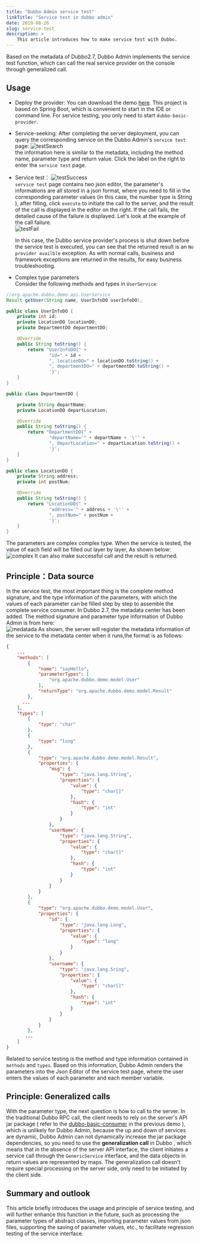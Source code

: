 ```yaml
---
title: "Dubbo Admin service test"
linkTitle: "Service test in dubbo admin"
date: 2019-08-26
slug: service-test
description: >
    This article introduces how to make service test with Dubbo.
---
```


Based on the metadata of Dubbo2.7, Dubbo Admin implements the service test function, which can call the real service provider on the console through generalized call.

## Usage
* Deploy the provider: You can download the demo [here](https://github.com/nzomkxia/dubbo-demo). This project is based on Spring Boot, which is convenient to start in the IDE or command line. For service testing, you only need to start  `dubbo-basic-provider`.

* Service-seeking: After completing the server deployment, you can query the corresponding service on the Dubbo Admin's `service test` page: 
  ![testSearch](/imgs/blog/admin/testSearch.jpg)  
  the information here is similar to the metadata, including the method name, parameter type and return value. Click the label on the right to enter the `service test` page.

* Service test：
  ![testSuccess](/imgs/blog/admin/testSuccess.jpg)  
  `service test` page contains two json editor, the parameter's informations are all stored in a json format, where you need to fill in the corresponding parameter values (in this case, the number type is String ), after filling, click `execute` to initiate the call to the server, and the result of the call is displayed in the editor on the right. If the call fails, the detailed cause of the failure is displayed. Let's look at the example of the call failure.   
  ![testFail](/imgs/blog/admin/testFail.jpg)

  In this case, the Dubbo service provider's process is shut down before the service test is executed, you can see that the returned result is an `No provider availble` exception. As with normal calls, business and framework exceptions are returned in the results, for easy business troubleshooting.

* Complex type parameters    
Consider the following methods and types in `UserService`:
```java
//org.apache.dubbo.demo.api.UserService
Result getUser(String name, UserInfoDO userInfoDO);
```
```java
public class UserInfoDO {
    private int id;
    private LocationDO locationDO;
    private DepartmentDO departmentDO;

    @Override
    public String toString() {
        return "UserInfoDO{" +
                "id=" + id +
                ", locationDO=" + locationDO.toString() +
                ", departmentDO=" + departmentDO.toString() +
                '}';
    }
}
```

```java
public class DepartmentDO {

    private String departName;
    private LocationDO departLocation;

    @Override
    public String toString() {
        return "DepartmentDO{" +
                "departName='" + departName + '\'' +
                ", departLocation=" + departLocation.toString() +
                '}';
    }
}
```

```java
public class LocationDO {
    private String address;
    private int postNum;

    @Override
    public String toString() {
        return "LocationDO{" +
                "address='" + address + '\'' +
                ", postNum=" + postNum +
                '}';
    }
}
```
The parameters are complex complex type. When the service is tested, the value of each field will be filled out layer by layer, As shown below:  
![complex](/imgs/blog/admin/complex.jpg)
It can also make successful call and the result is returned.

## Principle：Data source 

In the service test, the most important thing is the complete method signature, and the type information of the parameters, with which the values of each parameter can be filled step by step to assemble the complete service consumer. In Dubbo 2.7, the metadata center has been added. The method signature and parameter type information of Dubbo Admin is from here:   
![medatada](/imgs/blog/admin/metadata.png)
As shown, the server will register the metadata information of the service to the metadata center when it runs,the format is as follows: 

```json
{
    ...
    "methods": [
        {
            "name": "sayHello",
            "parameterTypes": [
                "org.apache.dubbo.demo.model.User"
            ],
            "returnType": "org.apache.dubbo.demo.model.Result"
        },
      ...
    ],
    "types": [
        {
            "type": "char"
        },
        {
            "type": "long"
        },
        {
            "type": "org.apache.dubbo.demo.model.Result",
            "properties": {
                "msg": {
                    "type": "java.lang.String",
                    "properties": {
                        "value": {
                            "type": "char[]"
                        },
                        "hash": {
                            "type": "int"
                        }
                    }
                },
                "userName": {
                    "type": "java.lang.String",
                    "properties": {
                        "value": {
                            "type": "char[]"
                        },
                        "hash": {
                            "type": "int"
                        }
                    }
                }
            }
        },
        {
            "type": "org.apache.dubbo.demo.model.User",
            "properties": {
                "id": {
                    "type": "java.lang.Long",
                    "properties": {
                        "value": {
                            "type": "long"
                        }
                    }
                },
                "username": {
                    "type": "java.lang.Sring",
                    "properties": {
                        "value": {
                            "type": "char[]"
                        },
                        "hash": {
                            "type": "int"
                        }
                    }
                }
            }
        },
       ...
    ]
}
```
Related to service testing is the method and type information contained in `methods` and `types`. Based on this information, Dubbo Admin renders the parameters into the Json Editor of the service test page, where the user enters the values of each parameter and each member variable.

## Principle: Generalized calls

With the parameter type, the next question is how to call to the server. In the traditional Dubbo RPC call, the client needs to rely on the server's API jar package ( refer to the [dubbo-basic-consumer](https://github.com/nzomkxia/dubbo-demo/tree/master/dubbo-basic-consumer) in the previous demo ), which is unlikely for Dubbo Admin, because the up and down of services are dynamic, Dubbo Admin can not dynamically increase the jar package dependencies, so you need to use the **generalization call** in Dubbo , which means that in the absence of the server API interface, the client initiates a service call through the  `GenericService` interface, and the data objects in return values are represented by maps. The generalization call doesn't require special processing on the server side, only need to be initiated by the client side.

## Summary and outlook  

This article briefly introduces the usage and principle of service testing, and will further enhance this function in the future, such as processing the parameter types of abstract classes, importing parameter values from json files, supporting the saving of parameter values, etc., to facilitate regression testing of the service interface.